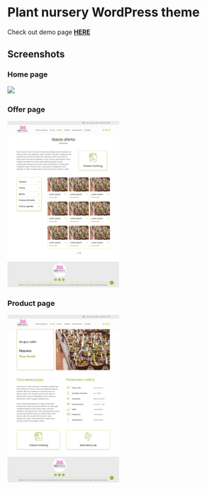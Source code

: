 # Plant nursery WordPress theme
Check out demo page [**HERE**](http://kiwwwi.imenet.pl/)
## Screenshots
### Home page

<img src="https://github.com/jserweta/plant-nursery-website/blob/main/img/home-page.png" width="50%" >

### Offer page

<img src="https://github.com/jserweta/plant-nursery-website/blob/main/img/offer-page.png" width="50%" >

### Product page

<img src="https://github.com/jserweta/plant-nursery-website/blob/main/img/product-page.png" width="50%" >

